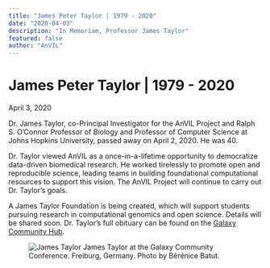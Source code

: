 ```yaml
---
title: "James Peter Taylor | 1979 - 2020"
date: "2020-04-03"
description: "In Memoriam, Professor James Taylor"
featured: false
author: "AnVIL"
---
```


# James Peter Taylor | 1979 - 2020

April 3, 2020

Dr. James Taylor, co-Principal Investigator for the AnVIL Project and Ralph S. O’Connor Professor of Biology and Professor of Computer Science at Johns Hopkins University, passed away on April 2, 2020. He was 40.

Dr. Taylor viewed AnVIL as a once-in-a-lifetime opportunity to democratize data-driven biomedical research. He worked tirelessly to promote open and reproducible science, leading teams in building foundational computational resources to support this vision. The AnVIL Project will continue to carry out Dr. Taylor’s goals.

A James Taylor Foundation is being created, which will support students pursuing research in computational genomics and open science. Details will be shared soon. Dr. Taylor’s full obituary can be found on the [Galaxy Community Hub](https://galaxyproject.org/jxtx/).

<figure>
<img src="./_images/james-taylor.jpg" alt="James Taylor"/>
<figure-caption>James Taylor at the Galaxy Community Conference. Freiburg, Germany. Photo by Bérénice Batut.</figure-caption>
</figure>

